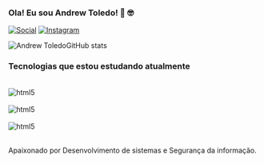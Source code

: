 ### Ola! Eu sou Andrew Toledo! 👋 🤓

[![Social](https://img.shields.io/badge/LinkedIn-0077B5?style=for-the-badge&logo=linkedin&logoColor=white)](https://www.linkedin.com/in/andrew-toledo)
[![Instagram](https://img.shields.io/badge/Instagram-E4405F?style=for-the-badge&logo=instagram&logoColor=white)](https://www.instagram.com/sec_offcyber)

![Andrew ToledoGitHub stats](https://github-readme-stats.vercel.app/api?username=AndrewToledo&show_icons=true&theme=dark)

### Tecnologias que estou estudando atualmente

<div style="display: inline_block"><br>
    <img align="center"alt="html5" src="https://img.shields.io/badge/Python-3776AB?style=for-the-badge&logo=python&logoColor=white"/>


<div style="display: inline_block"><br>
    <img align="center"alt="html5" src="https://img.shields.io/badge/HTML5-E34F26?style=for-the-badge&logo=html5&logoColor=white"/>

<div style="display: inline_block"><br>
    <img align="center"alt="html5" src="https://img.shields.io/badge/CSS-239120?&style=for-the-badge&logo=css3&logoColor=white"/>
</div><br>

Apaixonado por Desenvolvimento de sistemas e Segurança da informação. 

